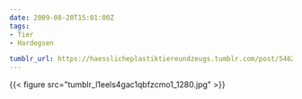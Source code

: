 ```yaml
---
date: 2009-08-20T15:01:00Z
tags:
- Tier
- Hardegsen

tumblr_url: https://haesslicheplastiktiereundzeugs.tumblr.com/post/546286373
---
```

{{< figure src="tumblr_l1eels4gac1qbfzcmo1_1280.jpg" >}}

